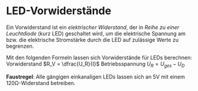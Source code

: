 # LED-Vorwiderstände
Ein Vorwiderstand ist ein *elektrischer Widerstand*, der in *Reihe zu einer Leuchtdiode* (kurz LED) geschaltet wird, um die elektrische Spannung am bzw. die elektrische Stromstärke durch die LED auf zulässige Werte zu begrenzen.

Mit den folgenden Formeln lassen sich Vorwiderstände für LEDs berechnen:
Vorwiderstand $R_V = \dfrac{U_R}{I}$
Betriebsspannung $U_R = U_{ges} - U_D$

**Faustregel**: Alle gängigen einkanaligen LEDs lassen sich an 5V mit einem 120Ω-Widerstand betreiben.

